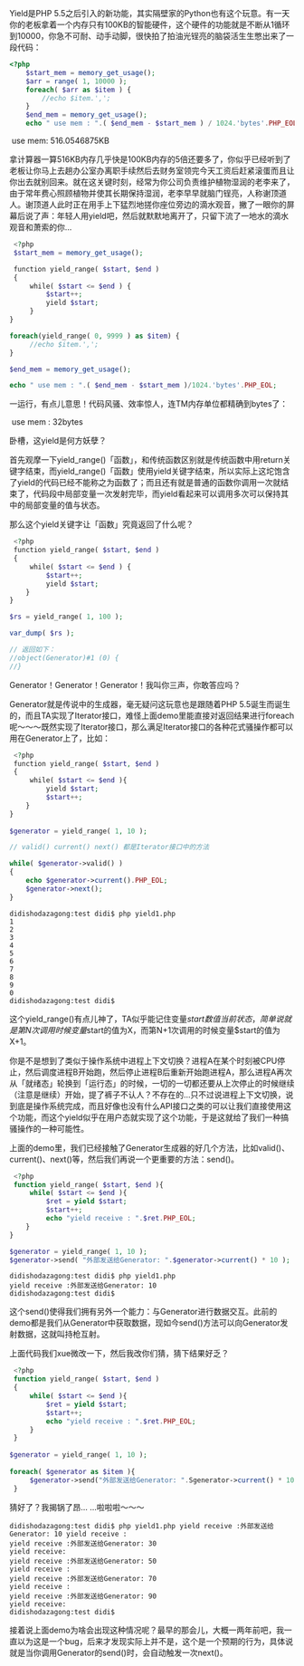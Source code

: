Yield是PHP 5.5之后引入的新功能，其实隔壁家的Python也有这个玩意。有一天你的老板拿着一个内存只有100KB的智能硬件，这个硬件的功能就是不断从1循环到10000，你急不可耐、动手动脚，很快拍了拍油光锃亮的脑袋活生生憋出来了一段代码：

```php
<?php
	$start_mem = memory_get_usage();
	$arr = range( 1, 10000 );
	foreach( $arr as $item ) { 
		//echo $item.',';
	} 
	$end_mem = memory_get_usage();
	echo " use mem : ".( $end_mem - $start_mem ) / 1024.'bytes'.PHP_EOL;
```

 use mem: 516.0546875KB

拿计算器一算516KB内存几乎快是100KB内存的5倍还要多了，你似乎已经听到了老板让你马上去趟办公室办离职手续然后去财务室领完今天工资后赶紧滚蛋而且让你出去就别回来。就在这关键时刻，经常为你公司负责维护植物湿润的老李来了，由于常年费心照顾植物并使其长期保持湿润，老李早早就脑门锃亮，人称谢顶道人。谢顶道人此时正在用手上下猛烈地搓你座位旁边的滴水观音，撇了一眼你的屏幕后说了声：年轻人用yield吧，然后就默默地离开了，只留下流了一地水的滴水观音和萧索的你...

```php
 <?php
 $start_mem = memory_get_usage();

 function yield_range( $start, $end )
 {
	 while( $start <= $end ) {
		 $start++;
		 yield $start;
	 }
}

foreach(yield_range( 0, 9999 ) as $item) {
	 //echo $item.',';
}

$end_mem = memory_get_usage();

echo " use mem : ".( $end_mem - $start_mem )/1024.'bytes'.PHP_EOL;
```
一运行，有点儿意思！代码风骚、效率惊人，连TM内存单位都精确到bytes了：

 use mem : 32bytes

卧槽，这yield是何方妖孽？

首先观摩一下yield_range()「函数」，和传统函数区别就是传统函数中用return关键字结束，而yield_range()「函数」使用yield关键字结束，所以实际上这坨饱含了yield的代码已经不能称之为函数了；而且还有就是普通的函数你调用一次就结束了，代码段中局部变量一次发射完毕，而yield看起来可以调用多次可以保持其中的局部变量的值与状态。

那么这个yield关键字让「函数」究竟返回了什么呢？

```php
 <?php
 function yield_range( $start, $end )
 {
	 while( $start <= $end ) {
		 $start++;
		 yield $start;
	}
}

$rs = yield_range( 1, 100 );

var_dump( $rs );

// 返回如下：
//object(Generator)#1 (0) {
//}
```

Generator！Generator！Generator！我叫你三声，你敢答应吗？

Generator就是传说中的生成器，毫无疑问这玩意也是跟随着PHP 5.5诞生而诞生的，而且TA实现了Iterator接口，难怪上面demo里能直接对返回结果进行foreach呢～～～既然实现了Iterator接口，那么满足Iterator接口的各种花式骚操作都可以用在Generator上了，比如：

```php
 <?php
 function yield_range( $start, $end )
 {
	 while( $start <= $end ){
		 yield $start;
		 $start++;
	}
}
	 
$generator = yield_range( 1, 10 );

// valid() current() next() 都是Iterator接口中的方法

while( $generator->valid() )
{
	echo $generator->current().PHP_EOL;
	$generator->next();
}
```

```shell
didishodazagong:test didi$ php yield1.php
1 
2
3
4
5
6
7
8
9
0
didishodazagong:test didi$
```

这个yield_range()有点儿神了，TA似乎能记住变量$start数值当前状态，简单说就是第N次调用时候变量$start的值为X，而第N+1次调用的时候变量$start的值为X+1。

你是不是想到了类似于操作系统中进程上下文切换？进程A在某个时刻被CPU停止，然后调度进程B开始跑，然后停止进程B后重新开始跑进程A，那么进程A再次从「就绪态」轮换到「运行态」的时候，一切的一切都还要从上次停止的时候继续（注意是继续）开始，提了裤子不认人？不存在的...只不过说进程上下文切换，说到底是操作系统完成，而且好像也没有什么API接口之类的可以让我们直接使用这个功能，而这个yield似乎在用户态就实现了这个功能，于是这就给了我们一种搞骚操作的一种可能性。

上面的demo里，我们已经接触了Generator生成器的好几个方法，比如valid()、current()、next()等，然后我们再说一个更重要的方法：send()。

```php
 <?php
 function yield_range( $start, $end ){
	 while( $start <= $end ){
		 $ret = yield $start;
		 $start++;
		 echo "yield receive : ".$ret.PHP_EOL;
	}
}

$generator = yield_range( 1, 10 );
$generator->send( "外部发送给Generator: ".$generator->current() * 10 );
```
```shell
didishodazagong:test didi$ php yield1.php
yield receive :外部发送给Generator: 10 
didishodazagong:test didi$
```

这个send()使得我们拥有另外一个能力：与Generator进行数据交互。此前的demo都是我们从Generator中获取数据，现如今send()方法可以向Generator发射数据，这就叫持枪互射。

上面代码我们xue微改一下，然后我改你们猜，猜下结果好乏？

```php
 <?php
 function yield_range( $start, $end )
 {
	 while( $start <= $end ){
		 $ret = yield $start;
		 $start++;
		 echo "yield receive : ".$ret.PHP_EOL;
	 }
 }
 
$generator = yield_range( 1, 10 );
 
foreach( $generator as $item ){
	 $generator->send("外部发送给Generator: ".Sgenerator->current() * 10);
 }
```

猜好了？我揭锅了昂... ...啦啦啦～～～

```shell
didishodazagong:test didi$ php yield1.php yield receive :外部发送给Generator: 10 yield receive :
yield receive :外部发送给Generator: 30
yield receive:
yield receive :外部发送给Generator: 50
yield receive :
yield receive :外部发送给Generator: 70
yield receive :
yield receive :外部发送给Generator: 90
yield receive:
didishodazagong:test didi$
```

接着说上面demo为啥会出现这种情况呢？最早的那会儿，大概一两年前吧，我一直以为这是一个bug，后来才发现实际上并不是，这个是一个预期的行为，具体说就是当你调用Generator的send()时，会自动触发一次next()。